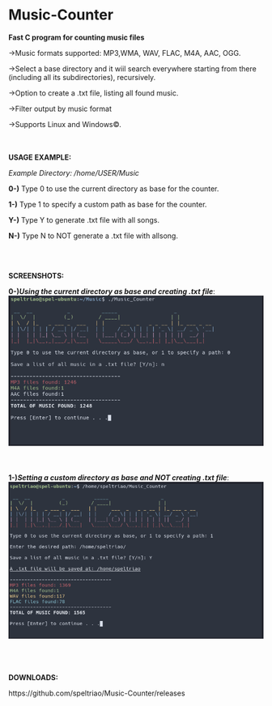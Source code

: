 # Music-Counter
<b>Fast C program for counting music files</b>

<p>->Music formats supported: MP3,WMA, WAV, FLAC, M4A, AAC, OGG.</p>
<p>->Select a base directory and it wiil search everywhere starting from there (including all its subdirectories), recursively. </p>
<p>->Option to create a .txt file, listing all found music.</p>
<p>->Filter output by music format</p>
<p>->Supports Linux and Windows©.</p>
<br><br>
<b>USAGE EXAMPLE:</b>
<p><i> Example Directory: /home/USER/Music </i></p>
<p><b>0-)</b> Type 0 to use the current directory as base for the counter.</p>
<p><b>1-)</b> Type 1 to specify a custom path as base for the counter.</p>
<p><b>Y-)</b> Type Y to generate .txt file with all songs.</p>
<p><b>N-)</b> Type N to NOT generate a .txt file with allsong.</p>
<br></br>

<b>SCREENSHOTS:</b> 

<b>0-)<i>Using the current directory as base and creating .txt file</i></b>:
![ScreenShot](prints.png)
<br></br><br></br>
<b>1-)<i>Setting a custom directory as base and NOT creating .txt file</i></b>:
![ScreenShot](print.png)
<br></br>


<br></br>
<b>DOWNLOADS:</b>
<p>https://github.com/speltriao/Music-Counter/releases</p>
